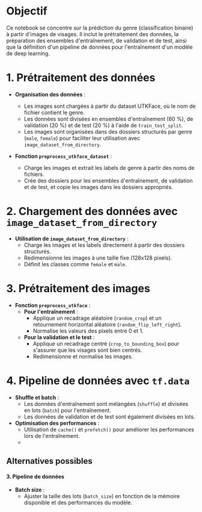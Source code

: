 # Objectif
Ce notebook se concentre sur la prédiction du genre (classification binaire) à partir d'images de visages. Il inclut le prétraitement des données, la préparation des ensembles d'entraînement, de validation et de test, ainsi que la définition d'un pipeline de données pour l'entraînement d'un modèle de deep learning.


# 1. Prétraitement des données
- **Organisation des données** :
  - Les images sont chargées à partir du dataset UTKFace, où le nom de fichier contient le genre.
  - Les données sont divisées en ensembles d'entraînement (60 %), de validation (20 %) et de test (20 %) à l'aide de `train_test_split`.
  - Les images sont organisées dans des dossiers structurés par genre (`male`, `female`) pour faciliter leur utilisation avec `image_dataset_from_directory`.

- **Fonction `preprocess_utkface_dataset`** :
  - Charge les images et extrait les labels de genre à partir des noms de fichiers.
  - Crée des dossiers pour les ensembles d'entraînement, de validation et de test, et copie les images dans les dossiers appropriés.

# 2. Chargement des données avec `image_dataset_from_directory`
- **Utilisation de `image_dataset_from_directory`** :
  - Charge les images et les labels directement à partir des dossiers structurés.
  - Redimensionne les images à une taille fixe (128x128 pixels).
  - Définit les classes comme `female` et `male`.

# 3. Prétraitement des images
- **Fonction `preprocess_utkface`** :
  - **Pour l'entraînement** :
    - Applique un recadrage aléatoire (`random_crop`) et un retournement horizontal aléatoire (`random_flip_left_right`).
    - Normalise les valeurs des pixels entre 0 et 1.
  - **Pour la validation et le test** :
    - Applique un recadrage centré (`crop_to_bounding_box`) pour s'assurer que les visages sont bien centrés.
    - Redimensionne et normalise les images.

# 4. Pipeline de données avec `tf.data`
- **Shuffle et batch** :
  - Les données d'entraînement sont mélangées (`shuffle`) et divisées en lots (`batch`) pour l'entraînement.
  - Les données de validation et de test sont également divisées en lots.
- **Optimisation des performances** :
  - Utilisation de `cache()` et `prefetch()` pour améliorer les performances lors de l'entraînement.
  - 
## Alternatives possibles

#### 3. **Pipeline de données**
- **Batch size** :
  - Ajuster la taille des lots (`batch_size`) en fonction de la mémoire disponible et des performances du modèle.

